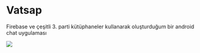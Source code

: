 # Vatsap
Firebase ve çeşitli 3. parti kütüphaneler kullanarak oluşturduğum bir android chat uygulaması


![](file:///C:/Users/IBM_ADMIN/Downloads/device-2019-06-25-085821.gif)
